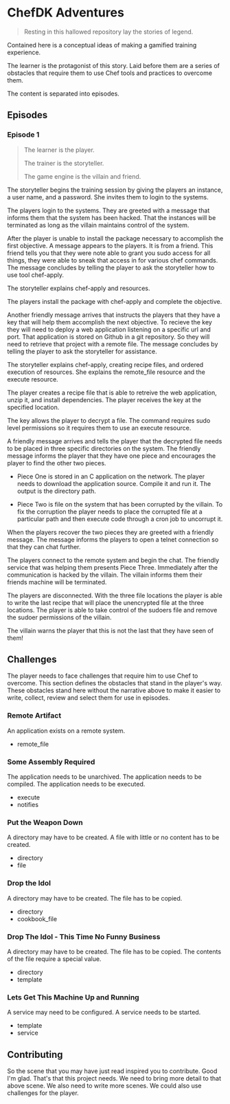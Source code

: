 # ChefDK Adventures

> Resting in this hallowed repository lay the stories of legend.

Contained here is a conceptual ideas of making a gamified training experience.

The learner is the protagonist of this story. Laid before them are a series of obstacles that require them to use Chef tools and practices to overcome them.

The content is separated into episodes.

## Episodes

### Episode 1

>
> The learner is the player.
>
> The trainer is the storyteller.
>
> The game engine is the villain and friend.
>

The storyteller begins the training session by giving the players an instance, a user name, and a password. She invites them to login to the systems.

The players login to the systems. They are greeted with a message that informs them that the system has been hacked. That the instances will be terminated as long as the villain maintains control of the system.

After the player is unable to install the package necessary to accomplish the first objective. A message appears to the players. It is from a friend. This friend tells you that they were note able to grant you sudo access for all things, they were able to sneak that access in for various chef commands. The message concludes by telling the player to ask the storyteller how to use tool chef-apply.

The storyteller explains chef-apply and resources.

The players install the package with chef-apply and complete the objective.

Another friendly message arrives that instructs the players that they have a key that will help them accomplish the next objective. To recieve the key they will need to deploy a web application listening on a specific url and port. That application is stored on Github in a git repository. So they will need to retrieve that project with a remote file. The message concludes by telling the player to ask the storyteller for assistance.

The storyteller explains chef-apply, creating recipe files, and ordered execution of resources. She explains the remote_file resource and the execute resource.

The player creates a recipe file that is able to retreive the web application, unzip it, and install dependencies. The player receives the key at the specified location.

The key allows the player to decrypt a file. The command requires sudo level permissions so it requires them to use an execute resource.

A friendly message arrives and tells the player that the decrypted file needs to be placed in three specific directories on the system. The friendly message informs the player that they have one piece and encourages the player to find the other two pieces.

* Piece One is stored in an C application on the network. The player needs to download the application source. Compile it and run it. The output is the directory path.

* Piece Two is file on the system that has been corrupted by the villain. To fix the corruption the player needs to place the corrupted file at a particular path and then execute code through a cron job to uncorrupt it.

When the players recover the two pieces they are greeted with a friendly message. The message informs the players to open a telnet connection so that they can chat further.

The players connect to the remote system and begin the chat. The friendly service that was helping them presents Piece Three. Immediately after the communication is hacked by the villain. The villain informs them their friends machine will be terminated.

The players are disconnected. With the three file locations the player is able to write the last recipe that will place the unencrypted file at the three locations. The player is able to take control of the sudoers file and remove the sudoer permissions of the villain.

The villain warns the player that this is not the last that they have seen of them!

## Challenges

The player needs to face challenges that require him to use Chef to overcome. This section defines the obstacles that stand in the player's way. These obstacles stand here without the narrative above to make it easier to write, collect, review and select them for use in episodes.

### Remote Artifact

An application exists on a remote system.

* remote_file

### Some Assembly Required

The application needs to be unarchived. The application needs to be compiled. The application needs to be executed.

* execute
* notifies

### Put the Weapon Down

A directory may have to be created. A file with little or no content has to be created.

* directory
* file


### Drop the Idol

A directory may have to be created. The file has to be copied.

* directory
* cookbook_file


### Drop The Idol - This Time No Funny Business

A directory may have to be created. The file has to be copied. The contents of the file require a special value.

* directory
* template


### Lets Get This Machine Up and Running

A service may need to be configured. A service needs to be started.

* template
* service



## Contributing

So the scene that you may have just read inspired you to contribute. Good I'm glad. That's that this project needs. We need to bring more detail to that above scene. We also need to write more scenes. We could also use challenges for the player.